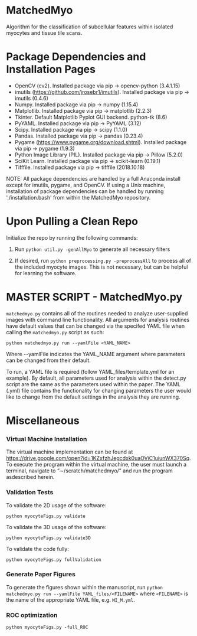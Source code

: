 # MatchedMyo

Algorithm for the classification of subcellular features within isolated myocytes and tissue tile scans. 

# Package Dependencies and Installation Pages
* OpenCV (cv2). Installed package via pip -> opencv-python (3.4.1.15)
* imutils (https://github.com/jrosebr1/imutils). Installed package via pip -> imutils (0.4.6)
* Numpy. Installed package via pip -> numpy (1.15.4)
* Matplotlib. Installed package via pip -> matplotlib (2.2.3)
* Tkinter. Default Matplotlib Pyplot GUI backend. python-tk (8.6)
* PyYAML. Installed package via pip -> PyYAML (3.12)
* Scipy. Installed package via pip -> scipy (1.1.0)
* Pandas. Installed package via pip -> pandas (0.23.4)
* Pygame (https://www.pygame.org/download.shtml). Installed package via pip -> pygame (1.9.3)
* Python Image Library (PIL). Installed package via pip -> Pillow (5.2.0)
* SciKit Learn. Installed package via pip -> scikit-learn (0.19.1)
* Tifffile. Installed package via pip -> tifffile (2018.10.18)

NOTE: All package dependencies are handled by a full Anaconda install except for imutils, pygame, and OpenCV.
If using a Unix machine, installation of package dependencies can be handled by running './installation.bash' from within the MatchedMyo repository.

# Upon Pulling a Clean Repo
Initialize the repo by running the following commands:

1. Run `python util.py -genAllMyo` to generate all necessary filters

2. If desired, run `python preprocessing.py -preprocessAll` to process all of the included myocyte images. This is not necessary, but can be helpful for learning the software.

# MASTER SCRIPT - MatchedMyo.py

`matchedmyo.py` contains all of the routines needed to analyze user-supplied images with command line functionality. All arguments for analysis routines have default values that can be changed
via the specifed YAML file when calling the `matchedmyo.py` script as such:

`python matchedmyo.py run --yamlFile <YAML_NAME>`

Where --yamlFile indicates the YAML_NAME argument where parameters can be changed from their default.

To run, a YAML file is required (follow YAML_files/template.yml for an example). By default, all parameters used for analysis within the detect.py script are the same as the parameters used within the paper. 
The YAML (.yml) file contains the functionality for changing parameters the user would like to change from the default settings in the analysis they are running. 


# Miscellaneous 

### Virtual Machine Installation
The virtual machine implementation can be found at https://drive.google.com/open?id=1KZxfzhJegcdxk0uaOViC1uiunWX370Sq.
To execute the program within the virtual machine, the user must launch a terminal, navigate to “∼/scratch/matchedmyo/” and run the program asdescribed herein.

### Validation Tests
To validate the 2D usage of the software:

`python myocyteFigs.py validate`

To validate the 3D usage of the software:

`python myocyteFigs.py validate3D`

To validate the code fully:

`python myocyteFigs.py fullValidation`

### Generate Paper Figures
To generate the figures shown within the manuscript, run `python matchedmyo.py run --yamlFile YAML_files/<FILENAME>` where `<FILENAME>` is the name of the appropriate YAML file, e.g. `MI_M.yml`.

### ROC optimization

`python myocyteFigs.py -full_ROC`
